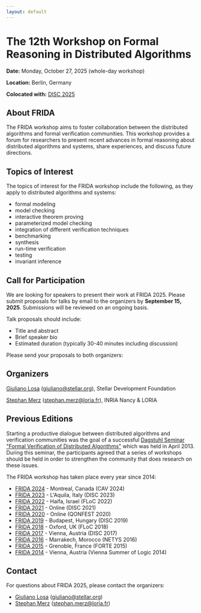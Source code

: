 ```yaml
---
layout: default
---
```


# The 12th Workshop on Formal Reasoning in Distributed Algorithms

**Date:** Monday, October 27, 2025 (whole-day workshop)

**Location:** Berlin, Germany

**Colocated with:** [DISC 2025](https://www.disc-conference.org/wp/disc2025/)

## About FRIDA

The FRIDA workshop aims to foster collaboration between the distributed algorithms and formal verification communities. This workshop provides a forum for researchers to present recent advances in formal reasoning about distributed algorithms and systems, share experiences, and discuss future directions.

## Topics of Interest

The topics of interest for the FRIDA workshop include the following, as they apply to distributed algorithms and systems:

* formal modeling
* model checking
* interactive theorem proving
* parameterized model checking
* integration of different verification techniques
* benchmarking
* synthesis
* run-time verification
* testing
* invariant inference

## Call for Participation

We are looking for speakers to present their work at FRIDA 2025. Please submit proposals for talks by email to the organizers by **September 15, 2025**. Submissions will be reviewed on an ongoing basis.

Talk proposals should include:
- Title and abstract
- Brief speaker bio
- Estimated duration (typically 30-40 minutes including discussion)

Please send your proposals to both organizers:

## Organizers

[Giuliano Losa](https://www.losa.fr/) (giuliano@stellar.org), Stellar Development Foundation

[Stephan Merz](https://members.loria.fr/Stephan.Merz/) (stephan.merz@loria.fr), INRIA Nancy & LORIA

## Previous Editions

Starting a productive dialogue between distributed algorithms and verification communities was the goal of a successful [Dagstuhl Seminar "Formal Verification of Distributed Algorithms"](https://www.dagstuhl.de/en/program/calendar/semhp/?semnr=13141) which was held in April 2013. During this seminar, the participants agreed that a series of workshops should be held in order to strengthen the community that does research on these issues.

The FRIDA workshop has taken place every year since 2014:

* [FRIDA 2024](https://frida-2024.github.io) - Montreal, Canada (CAV 2024)
* [FRIDA 2023](https://frida-2023.github.io) - L'Aquila, Italy (DISC 2023)
* [FRIDA 2022](https://frida-2022.github.io) - Haifa, Israel (FLoC 2022)
* [FRIDA 2021](https://frida-2021.github.io) - Online (DISC 2021)
* [FRIDA 2020](https://frida2020.galois.com/) - Online (QONFEST 2020)
* [FRIDA 2019](https://team.inria.fr/veridis/events/frida2019/) - Budapest, Hungary (DISC 2019)
* [FRIDA 2018](https://forsyte.at/events/frida2018/) - Oxford, UK (FLoC 2018)
* [FRIDA 2017](https://forsyte.at/events/frida2017/) - Vienna, Austria (DISC 2017)
* [FRIDA 2016](https://forsyte.at/events/frida2016/) - Marrakech, Morocco (NETYS 2016)
* [FRIDA 2015](http://discotec2015.inria.fr/workshops/frida-2015/) - Grenoble, France (FORTE 2015)
* [FRIDA 2014](https://easychair.org/smart-program/VSL2014/FRIDA-index.html) - Vienna, Austria (Vienna Summer of Logic 2014)

## Contact

For questions about FRIDA 2025, please contact the organizers:

- [Giuliano Losa](mailto:giuliano@stellar.org) (giuliano@stellar.org)
- [Stephan Merz](mailto:stephan.merz@loria.fr) (stephan.merz@loria.fr)
